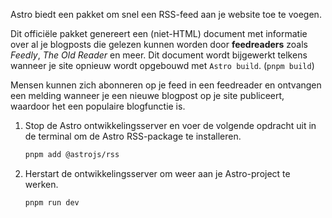 Astro biedt een pakket om snel een RSS-feed aan je website toe te voegen.

Dit officiële pakket genereert een (niet-HTML) document met informatie over al je blogposts die gelezen kunnen worden door **feedreaders** zoals _Feedly_, _The Old Reader_ en meer. Dit document wordt bijgewerkt telkens wanneer je site opnieuw wordt opgebouwd met `Astro build`. (`pnpm build`)

Mensen kunnen zich abonneren op je feed in een feedreader en ontvangen een melding wanneer je een nieuwe blogpost op je site publiceert, waardoor het een populaire blogfunctie is.

1. Stop de Astro ontwikkelingsserver en voer de volgende opdracht uit in de terminal om de Astro RSS-package te installeren.

    ```bash
    pnpm add @astrojs/rss
    ```

2. Herstart de ontwikkelingsserver om weer aan je Astro-project te werken.

    ```bash
    pnpm run dev
    ```
